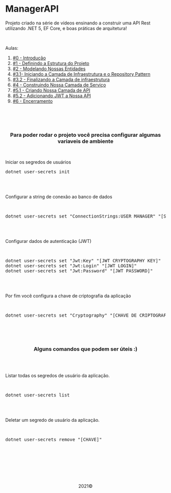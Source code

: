 # ManagerAPI
<p>Projeto criado na série de vídeos ensinando a construir uma API Rest utilizando .NET 5, EF Core, e boas práticas de arquitetura!</p>
<br>
<p>Aulas:</p>

<ol>
  <li><a href="https://www.youtube.com/watch?v=TovPavZjxOw&list=PLdhhExru1TXcTTm-Mpfg2tN5B_rOTNvzy&ab_channel=LucasEschechola">#0 - Introdução</a></li>
  <li><a href="https://www.youtube.com/watch?v=YGsb6P-w4aE&list=PLdhhExru1TXcTTm-Mpfg2tN5B_rOTNvzy&index=3&ab_channel=LucasEschechola">#1 - Definindo a Estrutura do Projeto</a></li>
  <li><a href="https://www.youtube.com/watch?v=FLz4p9aZvHI&list=PLdhhExru1TXcTTm-Mpfg2tN5B_rOTNvzy&index=4&ab_channel=LucasEschechola">#2 - Modelando Nossas Entidades</a></li>
  <li><a href="https://www.youtube.com/watch?v=1EYmcp9_4v4&list=PLdhhExru1TXcTTm-Mpfg2tN5B_rOTNvzy&index=5&ab_channel=LucasEschechola">#3.1- Iniciando a Camada de Infraestrutura e o Repository Pattern</a></li>
  <li><a href="https://www.youtube.com/watch?v=qzYaGXeYYtk&list=PLdhhExru1TXcTTm-Mpfg2tN5B_rOTNvzy&index=6&ab_channel=LucasEschechola">#3.2 - Finalizando a Camada de infraestrutura</a></li>
  <li><a href="https://www.youtube.com/watch?v=47TjQ6Dv29o&list=PLdhhExru1TXcTTm-Mpfg2tN5B_rOTNvzy&index=7&ab_channel=LucasEschechola">#4 - Construindo Nossa Camada de Serviço</a></li>
  <li><a href="https://www.youtube.com/watch?v=S9c2rZWYiVY&list=PLdhhExru1TXcTTm-Mpfg2tN5B_rOTNvzy&index=8&ab_channel=LucasEschechola">#5.1 - Criando Nossa Camada de API</a></li>
  <li><a href="https://www.youtube.com/watch?v=B6aOYL2SExA&list=PLdhhExru1TXcTTm-Mpfg2tN5B_rOTNvzy&index=9&ab_channel=LucasEschechola">#5.2 - Adicionando JWT a Nossa API</a></li>
  <li><a href="https://www.youtube.com/watch?v=4wd2lkOObRQ&list=PLdhhExru1TXcTTm-Mpfg2tN5B_rOTNvzy&index=10&ab_channel=LucasEschechola">#6 - Encerramento</a></li>
</ol>

<br><br>
<br>

<h3 align="center">Para poder rodar o projeto você precisa configurar algumas variaveis de ambiente</h3>
<br>
<p>Iniciar os segredos de usuários</p>
<pre>
dotnet user-secrets init
</pre>
<br>
<br>
<p>Configurar a string de conexão ao banco de dados</p>
<br>
<pre>
dotnet user-secrets set "ConnectionStrings:USER_MANAGER" "[STRING CONNECTION]"
</pre>
<br>
<br>
<p>Configurar dados de autenticação (JWT)</p>
<br>
<pre>
dotnet user-secrets set "Jwt:Key" "[JWT CRYPTOGRAPHY KEY]"
dotnet user-secrets set "Jwt:Login" "[JWT LOGIN]"
dotnet user-secrets set "Jwt:Password" "[JWT PASSWORD]"
</pre>
<br>
<br>
<p>Por fim você configura a chave de criptografia da aplicação</p>
<br>
<pre>
dotnet user-secrets set "Cryptography" "[CHAVE DE CRIPTOGRAFIA DA APLICAÇÃO]"
</pre>
<br>
<br>
<br>
<h3 align="center">Alguns comandos que podem ser úteis :)</h3>
<br>
<br>
<p>Listar todas os segredos de usuário da aplicação.</p>
<br>
<pre>
dotnet user-secrets list
</pre>
<br>
<br>
<p>Deletar um segredo de usuário da aplicação.</p>
<br>
<pre>
dotnet user-secrets remove "[CHAVE]"
</pre>
<br><br>
<br><br>
<br><br>
<p align="center">2021&copy;</p>
